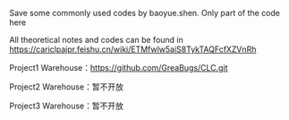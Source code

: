Save some commonly used codes by baoyue.shen. Only part of the code here

All theoretical notes and codes can be found in https://cariclpajpr.feishu.cn/wiki/ETMfwlw5aiS8TykTAQFcfXZVnRh

Project1 Warehouse：https://github.com/GreaBugs/CLC.git

Project2 Warehouse：暂不开放

Project3 Warehouse：暂不开放
